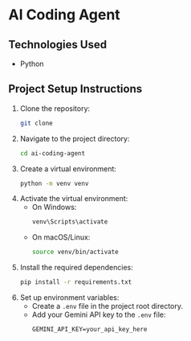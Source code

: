 # AI Coding Agent

## Technologies Used
- Python

## Project Setup Instructions
1. Clone the repository:
   ```bash
   git clone
    ```
2. Navigate to the project directory:
    ```bash
    cd ai-coding-agent
    ```
3. Create a virtual environment:
    ```bash
    python -m venv venv
    ```
4. Activate the virtual environment:
    - On Windows:
      ```bash
      venv\Scripts\activate
      ```
    - On macOS/Linux:
      ```bash
      source venv/bin/activate
      ```
5. Install the required dependencies:
    ```bash
    pip install -r requirements.txt
    ```
6. Set up environment variables:
   - Create a `.env` file in the project root directory.
    - Add your Gemini API key to the `.env` file:
      ```
      GEMINI_API_KEY=your_api_key_here
      ```